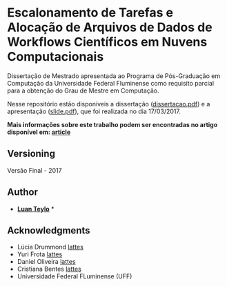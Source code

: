 # Escalonamento de Tarefas e Alocação de Arquivos de Dados de Workflows Científicos em Nuvens Computacionais

Dissertação de Mestrado apresentada ao Programa de Pós-Graduação em Computação da Universidade Federal Fluminense como requisito parcial para a obtenção do Grau de Mestre em Computação. 


Nesse repositório estão disponíveis a dissertação ([dissertacao.pdf](https://github.com/luanteylo/Dissertacao-Mestrado/blob/master/dissertacao_final.pdf)) e a apresentação ([slide.pdf](https://github.com/luanteylo/Dissertacao-Mestrado/blob/master/Apresentacao_Disserta__o.pdf)), que foi realizada no dia 17/03/2017.

__Mais informações sobre este trabalho podem ser encontradas no artigo disponível em: [article](http://www.sciencedirect.com/science/article/pii/S0167739X17309883)__


## Versioning

Versão Final - 2017

## Author

* **[Luan Teylo](http://lattes.cnpq.br/6144485680653237)** * 

## Acknowledgments

* Lúcia Drummond [lattes](http://lattes.cnpq.br/9314029648579658)
* Yuri Frota [lattes](http://lattes.cnpq.br/9628405562792982)
* Daniel Oliveira [lattes](http://lattes.cnpq.br/0743793296062293)
* Cristiana Bentes [lattes]( http://lattes.cnpq.br/5522815415073059)
* Universidade Federal FLuminense (UFF) 




